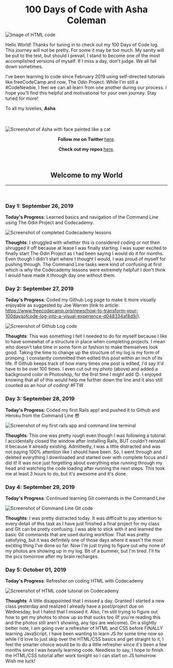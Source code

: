 <h1 align="center">100 Days of Code with Asha Coleman</h1>

<img src="https://lh3.googleusercontent.com/q7lnE32ytIVTw1b2kd5n3PLzelzvPnGvubAFFOVS5VQ9HiAaFdmp2bxCMJN1dEsnDd7OULCoNhmYo9bRJG0d7S_rXheR-9fTTW3Nk50JnnfEtABG3ZwU4KMxfFO71Zf9Fre2LR5vfIXT4xbU83EygBritJU9QFGgqaRgdJ8V1BP3ZE7B4UV9G5e78aL8xu9b0oqSYGcaDuaVpBnRUIXpPACKA66sqkKRZ5FQ38S23b8O9oiqGJ8N_Ab27iqGC05gL94FbFcnizW9EbBCxBAlGGZoV_messioLy9gDyv4qcwC_fIbo6P9FRkYFa6nynMWB2lPtMHV19xns7i3r7m3rDjbiEuGqW2kE6bZ7Yn5x6Bc6FkjuG8ZJL-xHuT5OUo4vRcm0LPPI9PQOo_v8bw7GsqfLox_khTWSCKlRcH_lGpYcqdaHaOtgAiB7QZVTrptb06nqQ6hCxVj3s3T45f797kwdyUMhvZmWvGq7oIavmezOdpSRpfLUcXMP-NVu4_b7695W0vCpKDZwdXt4y0MHTbnGYLJU32g_ZMgyciLM9ZkqdKwGpJdrrCL_5iWPjlCijdK8glXbDeukjU5rt7CdXfM_T2y-rrMB1Ltuducff32kan7hrtHuLSnBDU62AORZWNzwDrlf3MZKSEMxJoCLaRWhMpX2Let6T_3_1KJuRj_v9bDpGpVlG9M2Jg6lbszW2aJSupmktfPds3SenxLQKhHD2oWPB9RtZI-YvEDHsdfC7dc=w2962-h1974-no" alt="Image of HTML code">


Hello World! Thanks for tuning in to check out my 100 Days of Code log. This journey will not be pretty. For some it may be too much. My sanity will be put to the test, but should I prevail, I stand to become one of the most accomplished versions of myself. If I miss a day, don't judge. We all fall down sometimes.

I've been learning to code since February 2019 using self-directed tutorials like freeCodeCamp and now, The Odin Project. While I'm still a #CodeNewbie, I feel we can all learn from one another during our process. I hope you'll find this helpful and motivational for your own journey. Stay tuned for more!

To all my lovelies,
**Asha**

<br>
<br>

<img src="https://lh3.googleusercontent.com/SJXVUXOqSMDsHsEXz8uHiZ4L2H63rCd6EmjRFgJCcMCysDJZ6CsaJHv13XbaRMvivjEabfryteHM_4AHKJfFTckSJD4I_jqDbZDMTRwjgo5k-ESIIuemdUMuCHfA5VPfeO6UK4nBGjlC_x1vQQyYUQ7_iLYqXrAzoO-Nj3C9RoN4It6LIwPvsNfcjr4tRv8qE1WsdxgYAODcNdtDXk2QZ8s0lCVAmnAMHdvQUkfj_aho7wSMQ9TI7uVJcKj5zBe4-0R6_dSn9G_fDY37rkV9ImJQoDCcvWPy37DdXQkfPrBJPPwPfjb2-olRgwpP02CAAgXheAgPBmPeQEh3hEEKpZWJ6O8hvq27oLRLtBwy4Jh1bscnemjn3t3gGbVENDtFhwdTF3wdOPW-RhVzjmXPgfWZvaGDtbWa7kTHtfZt_CHD0JdEEygGbrOzInJojnM-u4w1m5kLpUvLkOow16fNJ5sj1liH0qS0A4yrf_qzFgtWUKmdoLmVzmyXupQiTohkoYleYKM49sT1vx-KDGiaUuUHqPTYbBTDYnSpJxB6XRkpQ8nkyXNtvqOsN_AqdnRh9JSVsGXy5s5WqrPb6eIwZZx3NOY9tS2K0xkNiaDGRYOtqqHMoDkqesmqpKti-EG9UgBZSj6ZYtKJYZMwWJ3iusgP_faxaJuU3S4l55SyYws0UUcDV5vMybtHj2Ebq-qlaEK-26j0n6Gtfh8ulSEcp0rXqjFydD_A1393dR4TdLWNIE11=w1482-h1974-no" alt="Screenshot of Asha with face painted like a cat">

<p align="center"><b>Follow me on Twitter </b><a href="http://www.twitter.com/ashacoleman7">here</a>.</p>

<p align="center"><b>Check out my repos </b><a href="https://github.com/AshaColeman">here</a>.</p>

<br>
<h2 align="center">Welcome to my World</h2>
<hr>
<br>


### Day 1: September 26, 2019

**Today's Progress**: Learned basics and navigation of the Command Line using The Odin Project and Codecademy.

<img src="https://lh3.googleusercontent.com/0DAL7gYiJnLuZgMWPHRQB1vqeZLSgSw42-h9LYqfG16N8zAtrz1dRQsC2u0LmwweuAW4YDBzxO1tGDo12hfq07Yi5dcfRLVGR0ppVTZ_ujZHESDoqebSaKe5jLV0jOe6lyaCMV-mXAXZyzlZLobOcOJXEMN241ZJ0UtonpA4CcK50bVEqiO0dAjHu04w56O5n2cMHqzOVn5lsUKaSewHXv6IIIuOSt7rAyfR8VAEYtZcpUkFjqFAkqAIF7bI6lOXyOXhJg82yZ8qEHZ6TMkazr7thvp1t_8fxA9us4mvZkC92_gvWHQB94WEOcHk0qSNxZxtthnoSqafCOBnnxZNnMqQ48iZIJ83IOaa53hlNk3XHP2eCapNQBIVh4K6pAjWdJshwRYBL2NJmD9Fz_1I-7hhcvXPBYHOUA1Ui1a31Sc610DYtfIAuQwrBDJBikowKeOSlNll-5iWwQ463kPhT-yMhujg5WXoEpnXHAG0IlMAynzyA2GfubvhHptEqJTD6O9UNjpNYLeWq2DQOPyH2MTzkiR3oI2_GS7VJqjh7GgA7AGyHNUwXkVlEFi4KgQvxJV4c17SPLxabVFNGVdkXxcmK4lG7pKKJssLZpp4ZelQfvX6eB0CTGbRd4IGejgf_u7O9IoU78Q076TuIQcUgvJlIUh25ZCrMQARPkykmKpy19Alx7a5jFAaeaHyHt-sqsYghK7ODl5IxTDG5orIEOfuXkKLJRi_f_0mMr9FbNoRrIj-=w1555-h944-no" alt="Screenshot of completed Codecademy lessons">

**Thoughts**: I struggled with whether this is considered coding or not then shrugged it off because at lease I was finally starting. I was super excited to finally start The Odin Project as I had been saying I would do it for months. Even though I didn't start where I thought I would, I was proud of myself for pushing through. The Command Line tasks were kind of confusing at first which is why the Codecademy lessons were extremely helpful! I don't think I would have made it through day one without them.



### Day 2:  September 27, 2019

**Today's Progress**:  Coded my Github Log page to make it more visually enjoyable as suggested by Joe Warren (link to article: https://www.freecodecamp.org/news/how-to-transform-your-100daysofcode-log-into-a-visual-experience-d048334af8d9/).

<img src="https://lh3.googleusercontent.com/iYWafZN130O_xdFpG8oV4lJE_tKP7L51LlDDfCCFmpPAFdNsXMF9LmBsbQ9qaJNwmTfWpxq0CtFSEpVkgl1FFy8vIXICZD6jStCZ-kWtGo7gw6XHqa_YDqMz4jDZ1dX17ubF-t856qAHrtwYMrjbb59ID8V5LDznhtabej6XtFAQGmBS2BZWBCebBxRFdIoFw6K_7Bp2EzZMTqyOPeZGCeF4ghnlESZyd73vdp_wysmzpmwq3h0LuT2yCI3T0h5TdaOEFdDFsxAC97it1NkVCCp4WLYae7oF51Zd2mEyjaILwOUwH2ZHYQs2TGNuCyGrFCaqUU9CmXrMaCvLtqYZ-HOuubNsRI3AhbK9B3AjGsETekY5zOHIPKLjjgrUTCmMoywI-AUzqhFAkYsRNxHtSrvjOMIMCtdB5-HeCPhXtgG5VRD3QlXqyntxNMyyLiKeVa-aIcVGCLLNyxYVd_IGvUKCc0kk0YDk_Lh2Xi0v1lbY5DhBeLn_GaUcV4x_uiz8Ibs_K5gtvw6KmwrgKh6uUfgN-XskPhfCLhHfa7X69Iu_lVSZtjdaSC0ReNfBsno_SR1bFlNXKJI7TsKJMdHGE3OSNdGQ91O8DGyTHZ03jHt5AxKJIQXayezI8F8aefkrvhVpFQZJMcc-tpt83QFxjybXYe9nmzgNMTe8tELVn1U6wQVKxtSvRvzqkdVc9IXtL923Xzy3HAUanUxSddjgC0KUgB5BYy-cR1rj23JRUPsD9b-g=w1832-h1662-no" alt="Screenshot of Github Log code">

**Thoughts**:  This was something I felt I needed to do for myself because I like to have somewhat of a structure in place when completing projects. I mean who doesn't take time in some form or fashion to make themselves look good. Taking the time to change up the structure of my log is my form of primping. I constantly committed then edited this post within an inch of its life. If Github keeps track of how many times one post is edited, I'd say it'd have to be over 100 times. I even cut out my photo (above) and added a background color in Photoshop, for the first time I might add 😊. I enjoyed knowing that all of this would help me further down the line and it also still counted as an hour of coding! #FTW



### Day 3:  September 28, 2019

**Today's Progress**:  Coded my first Rails app! and pushed it to Github and Heroku from the Command Line 😎

<img src="https://lh3.googleusercontent.com/Go1zbRuEIJ4ptLzwdYMnLU-kOQGJ3tm436zj4blYr4TsTctVOiYqKuwpU_-OjBE1mlCFHn0Y9RzhgaiHFVKaThM_yWfCZkdRiXNouRivyjnElHR6arRTV1HCrL9eedn7HG4bgcVrgPATnFjIsKH3KjJ5pZ6Mf2EwUTWqkxjNcBMP758CRefbccp_cg7d7UVFN9DLSBwSRYNNlav8nMtvW3FaL22h52pwTp_O-DsUn076da7b1CsDmEWLCbNA7PH_UVN330ZyjrE90pq-11Rd5WNdUU3L4YhwZFG8ZoWii_BTXakMnqmCZ2VBFXKRcZ9reitSSvlnALHDa-AS0bVm74vDPjBc2xigvRYxqNlMjygPmG5M8a98E8_cQ97_ZRJdIBOiEH3BMrSXlccqoHLqmMy_kkELXo9iwoQTpTHKuXtctqF42aoE-gRWG9MCRRFTsZrCATxrFvxDDkGqX-eaIhFyZvKMf4_Exi7AjIDwysW26durK8CC4FXtXT8IY2RVMUS9DfmoPVfBwpALrJYOOame3vJhhZ3CX9ut-DJA06h7Vjhl009ug_dvJv1bzDVy_0A_YiE-040GfvrIMrSSTNu9_bYGPb240L_Y5L3_Lsb6W2PWrGI-ezD5MZMw-5E_SxFN9rvJfft_ElrpEQQqJznKyhuFpKHo7YQs29424x5usBbSx3I9z8ZA2TJCoCbDy_eFzO1iFlW651ViNHKxs1ig65-1ucTNECkQ9hdlD0tUude9=w3288-h1530-no" alt="Screenshot of my first rails app and command line terminal">

**Thoughts**:  This one was pretty rough even though I was following a tutorial. I accidentally closed the window after installing Rails, BUT couldn't reinstall it because it already existing. Admittedly, I was a little distracted and was not paying 100% attention like I should have been. So, I went through and deleted everything I downloaded and started over with complete focus and I did it! It was nice just forgetting about everything else running through my head and watching the code loading after running the next steps. This took me at least 3 hours to do, but it's awesome and it's done.



### Day 4:  September 29, 2019

**Today's Progress**:  Continued learning Git commands in the Command Line

<img src="https://lh3.googleusercontent.com/NmPyAPSyqhIBGXhR4ItC6_e9ybGq6ftR9YjH1YLJMUE5B31_TrnvzcBgSua3pO9NZ4EdX4n7bokpPF5l22VDenBNMcl4mX83BUOHpqHFcV_NC906zM7aReyiVfKEeXcqfAgK3g1aBFopScw___IvOr_qoaVrqTqLcNqq4IGkvkiSsUMGR7s0lo4DZqtUfLmqTIUa3mKuJMQmkuFly6AEcqltS_NFHDpPp9-lDohwPZ4JZj6nNZ8ac_0AyeBfeNDjakaGPpbza1vgE_5jwObueOnhR7wsdrTypSSBbQi0Fp7E3ZJyCEzj4dXU0ij_Iu4_2HpbPNdJmLrwtCt7LZdecTpYeOZm6fbtmLE12P9T4kMtxEiThWu01oSt2TBkLtGQsygEd7YKJSyDTlKaQhy4MZp5kecbPshZNHbR2_Md90Iy9d7kigFl8wagze8Fm1pNwlIWukZP3-zsrBcooPyq2p4obfEGjl4fSW6VvJJxiBUdzszk8Twymei7NNlPVfrQQGS-R_tT65nz7iCWILDr1UYY8x4F5i6wyIuv6A_FUcorNgm-Zhbx8_VyZKpYHWsdjfwlXmkNKyAZZTfRsxPYnaYoNGS9y75gKzqSM80Qevt7hZX0_R_msrs-i0xJZGbH69F85s6kLz73m2TZxH9xRL4VbgkSRRHXAvtwMrm_pAw32pA1W3TssNj8ReHPbBi2oLsvqBQ5GsBsEXM0bQd1ET2LKMcc-_DedHgRVLSgMZgNQjZb=w1678-h891-no" alt="Screenshot of Command Line Git code">

**Thoughts**:  I was pretty distracted today. It was difficult to pay attention to every detail of this task as I have just finished a final project for my class and Git can be pretty confusing. I was able to stick with it and learned the basic Git commands that are used during workflow. That was pretty satisfying, but it was definitely one of those days where it wasn't the most exciting thing I've done so far. Now I'm just trying to figure out why none of my photos are showing up in my log. Bit of a bummer, but I'm tired. I'll fix the pics tomorrow after my brain recharges.



### Day 5:  October 01, 2019

**Today's Progress**:  Refresher on coding HTML with Codecademy

<img src="https://lh3.googleusercontent.com/QW1BxiYieYoPU-_S_qke1R7kl-cd0N9WKrdBYVqtQxd1Ltz1KFri0pTGa7ioJSussvdyfOwN1m8hbYwzMgg72mhITg8PFkx1pERqRRJnIHlIwyM6XZBq1hDz5lxjdVGF_Ykvyhv7CHZ1TkmeyUvklcP9szwLayZfbhZp73Uae-6LotVB9zWpbg2f0zZxGhef2Sx1BwHcEOoUwZZGmkJQJ23VHmCJfLKZYWifKwTfc4YSjUxDFTX9aKf3buUfvuFb3wJ8qyrhhW8JSWy0GWpkSj-ggjReMJvqMyP8sSvWm0ULqhZUKSBNg2DhXOA7DGhxf_b-aMJzVT7hIZSKYcclGzBo1pF32hLjBWOGH3evbe6WGV0M04upyuf0n03NzpKabO4edqMKEzBsIkL5STKKtZ-pfBvXl_2M-ACs_feSq7L9S0kD067PEJnpvzv9xdvj3vRmSBijwRm02w6yVSasKwuXZAu8BWzMbtFrf1uT2CAuLVmsHRl0J-SQRwljR8UTpoxB-VA7VKINNwR1D30rQL6GA-SFBeeWeqBd2yRS1H1w2vBeK9l8HugjzDv_XgCBMtGApk4yVaF3UxyOFtXRHDvh7LWeepXnayUXDVp77E9OKXp0LrhfSk4uyYCVfnfxUhAJoOYeQmDY5XEkzuuW79Z8GYl2JFEyH3S1O8npp6qoIo5sYhFWtdHAJTzFHdXiWnM0-tyLOeLuwdS1BAGl9fJQtvttEW-PL5cHl17ohvp4O2ZG=w1680-h943-no" alt="Screenshot of HTML code tutorial on Codecademy">

**Thoughts**:  A little disappointed that I missed a day. Granted I started a new class yesterday and realized I already have a post/project due on Wednesday, but I hated that I missed it. Also, I'm still trying to figure out how to get my photos to show up so that sucks too (If you're reading this and the photos still aren't showing, any tips are welcome). On a slightly better note, I am going over a refresher of HTML and CSS before FINALLY learning JavaScript. I have been wanting to learn JS for some time now so while I'd love to just skip over the HTML/CSS basics and get straight to it, I feel the smarter choice would be to do a little refresher since it's been a few months since I was heavily learning code. Needless to say, I hope to finish the HTML/CSS tutorial after work tonight so I can start on JS tomorrow. Wish me luck!
